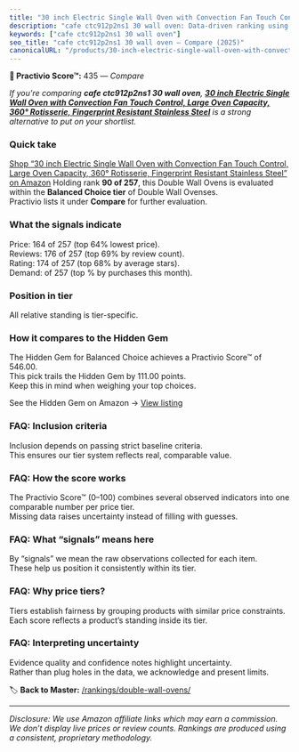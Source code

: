 ```yaml
---
title: "30 inch Electric Single Wall Oven with Convection Fan Touch Control, Large Oven Capacity, 360° Rotisserie, Fingerprint Resistant Stainless Steel"
description: "cafe ctc912p2ns1 30 wall oven: Data-driven ranking using the Practivio Score™. Positioned by quality, value, demand, findability, momentum."
keywords: ["cafe ctc912p2ns1 30 wall oven"]
seo_title: "cafe ctc912p2ns1 30 wall oven — Compare (2025)"
canonicalURL: "/products/30-inch-electric-single-wall-oven-with-convection-fan-touch-control-large-oven-capacity-360-rotisserie-fingerprint-resistant-stainless-steel-B0F3XLTQFX/"
---
```


**🛒 Practivio Score™:** 435 — _Compare_


*If you're comparing **cafe ctc912p2ns1 30 wall oven**, **[30 inch Electric Single Wall Oven with Convection Fan Touch Control, Large Oven Capacity, 360° Rotisserie, Fingerprint Resistant Stainless Steel](https://www.amazon.com/dp/B0F3XLTQFX?tag=practivio-20)** is a strong alternative to put on your shortlist.*
### Quick take
[Shop “30 inch Electric Single Wall Oven with Convection Fan Touch Control, Large Oven Capacity, 360° Rotisserie, Fingerprint Resistant Stainless Steel” on Amazon](https://www.amazon.com/dp/B0F3XLTQFX?tag=practivio-20)
Holding rank **90 of 257**, this Double Wall Ovens is evaluated within the **Balanced Choice tier** of Double Wall Ovenses.  
Practivio lists it under **Compare** for further evaluation.

### What the signals indicate
Price: 164 of 257 (top 64% lowest price).  
Reviews: 176 of 257 (top 69% by review count).  
Rating: 174 of 257 (top 68% by average stars).  
Demand:  of 257 (top % by purchases this month).

### Position in tier
All relative standing is tier-specific.

### How it compares to the Hidden Gem
The Hidden Gem for Balanced Choice achieves a Practivio Score™ of 546.00.  
This pick trails the Hidden Gem by 111.00 points.  
Keep this in mind when weighing your top choices.  

See the Hidden Gem on Amazon → [View listing](https://www.amazon.com/dp/B09B7SB46R?tag=practivio-20)

### FAQ: Inclusion criteria
Inclusion depends on passing strict baseline criteria.  
This ensures our tier system reflects real, comparable value.

### FAQ: How the score works
The Practivio Score™ (0–100) combines several observed indicators into one comparable number per price tier.  
Missing data raises uncertainty instead of filling with guesses.

### FAQ: What “signals” means here
By “signals” we mean the raw observations collected for each item.  
These help us position it consistently within its tier.

### FAQ: Why price tiers?
Tiers establish fairness by grouping products with similar price constraints.  
Each score reflects a product’s standing inside its tier.

### FAQ: Interpreting uncertainty
Evidence quality and confidence notes highlight uncertainty.  
Rather than plug holes in the data, we acknowledge and present limits.

<!-- Missing template for Compare/CompareWithinPriceClass -->


🏷️ **Back to Master:** [/rankings/double-wall-ovens/](/rankings/double-wall-ovens/)

---
_Disclosure: We use Amazon affiliate links which may earn a commission. We don’t display live prices or review counts. Rankings are produced using a consistent, proprietary methodology._
